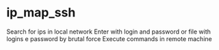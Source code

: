 # ip_map_ssh
Search for ips in local network Enter with login and password or file with logins e password by brutal force Execute commands in remote machine
